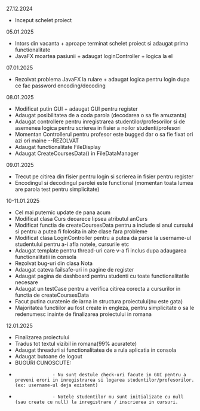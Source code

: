 27.12.2024
*  Inceput schelet proiect

05.01.2025
*  Intors din vacanta + aproape terminat schelet proiect si adaugat prima functionalitate
*  JavaFX moartea pasiunii + adaugat loginController + logica la el

07.01.2025
* Rezolvat problema JavaFX la rulare + adaugat logica pentru login dupa ce fac password encoding/decoding

08.01.2025
* Modificat putin GUI + adaugat GUI pentru register
* Adaugat posibilitatea de a coda parola (decodarea o sa fie amuzanta)
* Adaugat controllere pentru inregistrarea studentilor/profesorilor si de asemenea logica pentru scrierea in fisier a noilor studenti/profesori
* Momentan Controllerul pentru profesor este bugged dar o sa fie fixat ori azi ori maine --REZOLVAT
* Adaugat functionalitate FileDisplay
* Adaugat CreateCoursesData() in FileDataManager

09.01.2025
* Trecut pe citirea din fisier pentru login si scrierea in fisier pentru register
* Encodingul si decodingul parolei este functional (momentan toata lumea are parola test pentru simplicitate)

10-11.01.2025
* Cel mai puternic update de pana acum
* Modificat clasa Curs deoarece lipsea atributul anCurs
* Modificat functia de createCoursesData pentru a include si anul cursului si pentru a putea fi folosita in alte clase fara probleme
* Modificat clasa LoginController pentru a putea da parse la username-ul studentului pentru a-i afla notele, cursurile etc
* Adaugat template pentru thread-uri care v-a fi inclus dupa adaugarea functionalitatii in consola
* Rezolvat bug-uri din clasa Nota
* Adaugat cateva failsafe-uri in pagine de register
* Adaugat pagina de dashboard pentru studenti cu toate functionalitatile necesare
* Adaugat un testCase pentru a verifica citirea corecta a cursurilor in functia de createCoursesData
* Facut putina curatenie de iarna in structura proiectului(nu este gata)
* Majoritatea functiilor au fost create in engleza, pentru simplicitate o sa le redenumesc inainte de finalizarea proiectului in romana

12.01.2025
* Finalizarea proiectului
* Tradus tot textul vizibil in romana(99% acuratete)
* Adaugat threaduri si functionalitatea de a rula aplicatia in consola
* Adaugat butoane de logout
* BUGURI CUNOSCUTE:
*                   - Nu sunt destule check-uri facute in GUI pentru a preveni erori in inregistrarea si logarea studentilor/profesorilor.(ex: username-ul deja existent)
*                   - Notele studentilor nu sunt initializate cu null (sau create cu null) la inregistrare / inscrierea in cursuri.
